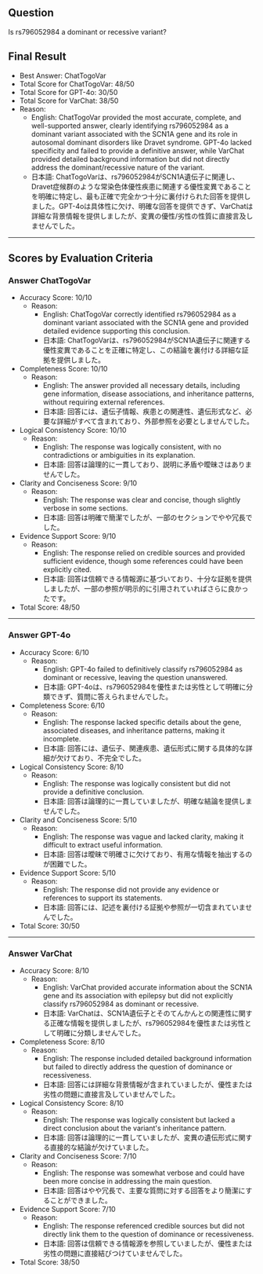 ## Question

Is rs796052984 a dominant or recessive variant?

## Final Result

- Best Answer: ChatTogoVar
- Total Score for ChatTogoVar: 48/50
- Total Score for GPT-4o: 30/50
- Total Score for VarChat: 38/50
- Reason:
  - English: ChatTogoVar provided the most accurate, complete, and well-supported answer, clearly identifying rs796052984 as a dominant variant associated with the SCN1A gene and its role in autosomal dominant disorders like Dravet syndrome. GPT-4o lacked specificity and failed to provide a definitive answer, while VarChat provided detailed background information but did not directly address the dominant/recessive nature of the variant.
  - 日本語: ChatTogoVarは、rs796052984がSCN1A遺伝子に関連し、Dravet症候群のような常染色体優性疾患に関連する優性変異であることを明確に特定し、最も正確で完全かつ十分に裏付けられた回答を提供しました。GPT-4oは具体性に欠け、明確な回答を提供できず、VarChatは詳細な背景情報を提供しましたが、変異の優性/劣性の性質に直接言及しませんでした。

---

## Scores by Evaluation Criteria

### Answer ChatTogoVar
- Accuracy Score: 10/10
  - Reason: 
    - English: ChatTogoVar correctly identified rs796052984 as a dominant variant associated with the SCN1A gene and provided detailed evidence supporting this conclusion.
    - 日本語: ChatTogoVarは、rs796052984がSCN1A遺伝子に関連する優性変異であることを正確に特定し、この結論を裏付ける詳細な証拠を提供しました。
- Completeness Score: 10/10
  - Reason: 
    - English: The answer provided all necessary details, including gene information, disease associations, and inheritance patterns, without requiring external references.
    - 日本語: 回答には、遺伝子情報、疾患との関連性、遺伝形式など、必要な詳細がすべて含まれており、外部参照を必要としませんでした。
- Logical Consistency Score: 10/10
  - Reason: 
    - English: The response was logically consistent, with no contradictions or ambiguities in its explanation.
    - 日本語: 回答は論理的に一貫しており、説明に矛盾や曖昧さはありませんでした。
- Clarity and Conciseness Score: 9/10
  - Reason: 
    - English: The response was clear and concise, though slightly verbose in some sections.
    - 日本語: 回答は明確で簡潔でしたが、一部のセクションでやや冗長でした。
- Evidence Support Score: 9/10
  - Reason: 
    - English: The response relied on credible sources and provided sufficient evidence, though some references could have been explicitly cited.
    - 日本語: 回答は信頼できる情報源に基づいており、十分な証拠を提供しましたが、一部の参照が明示的に引用されていればさらに良かったです。
- Total Score: 48/50

---

### Answer GPT-4o
- Accuracy Score: 6/10
  - Reason: 
    - English: GPT-4o failed to definitively classify rs796052984 as dominant or recessive, leaving the question unanswered.
    - 日本語: GPT-4oは、rs796052984を優性または劣性として明確に分類できず、質問に答えられませんでした。
- Completeness Score: 6/10
  - Reason: 
    - English: The response lacked specific details about the gene, associated diseases, and inheritance patterns, making it incomplete.
    - 日本語: 回答には、遺伝子、関連疾患、遺伝形式に関する具体的な詳細が欠けており、不完全でした。
- Logical Consistency Score: 8/10
  - Reason: 
    - English: The response was logically consistent but did not provide a definitive conclusion.
    - 日本語: 回答は論理的に一貫していましたが、明確な結論を提供しませんでした。
- Clarity and Conciseness Score: 5/10
  - Reason: 
    - English: The response was vague and lacked clarity, making it difficult to extract useful information.
    - 日本語: 回答は曖昧で明確さに欠けており、有用な情報を抽出するのが困難でした。
- Evidence Support Score: 5/10
  - Reason: 
    - English: The response did not provide any evidence or references to support its statements.
    - 日本語: 回答には、記述を裏付ける証拠や参照が一切含まれていませんでした。
- Total Score: 30/50

---

### Answer VarChat
- Accuracy Score: 8/10
  - Reason: 
    - English: VarChat provided accurate information about the SCN1A gene and its association with epilepsy but did not explicitly classify rs796052984 as dominant or recessive.
    - 日本語: VarChatは、SCN1A遺伝子とそのてんかんとの関連性に関する正確な情報を提供しましたが、rs796052984を優性または劣性として明確に分類しませんでした。
- Completeness Score: 8/10
  - Reason: 
    - English: The response included detailed background information but failed to directly address the question of dominance or recessiveness.
    - 日本語: 回答には詳細な背景情報が含まれていましたが、優性または劣性の問題に直接言及していませんでした。
- Logical Consistency Score: 8/10
  - Reason: 
    - English: The response was logically consistent but lacked a direct conclusion about the variant's inheritance pattern.
    - 日本語: 回答は論理的に一貫していましたが、変異の遺伝形式に関する直接的な結論が欠けていました。
- Clarity and Conciseness Score: 7/10
  - Reason: 
    - English: The response was somewhat verbose and could have been more concise in addressing the main question.
    - 日本語: 回答はやや冗長で、主要な質問に対する回答をより簡潔にすることができました。
- Evidence Support Score: 7/10
  - Reason: 
    - English: The response referenced credible sources but did not directly link them to the question of dominance or recessiveness.
    - 日本語: 回答は信頼できる情報源を参照していましたが、優性または劣性の問題に直接結びつけていませんでした。
- Total Score: 38/50